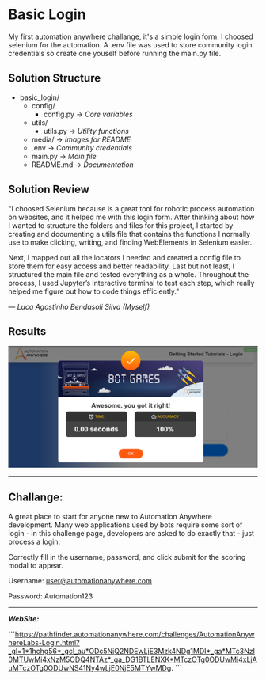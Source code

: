 # Basic Login

My first automation anywhere challange, it's a simple login form. I choosed selenium for the automation.
A .env file was used to store community login credentials so create one youself before running the main.py file.

## Solution Structure

- basic_login/
  - config/
    - config.py -> *Core variables*
  - utils/
    - utils.py -> *Utility functions*
  - media/ -> *Images for README*
  - .env -> *Community credentials*
  - main.py -> *Main file*
  - README.md -> *Documentation*

## Solution Review

"I choosed Selenium because is a great tool for robotic process automation on websites, and it
helped me with this login form.
After thinking about how I wanted to structure the folders and files for this project, I started
by creating and documenting a utils file that contains the functions I normally use to make clicking,
writing, and finding WebElements in Selenium easier.

Next, I mapped out all the locators I needed and created a config file to store them for easy access and better readability.
Last but not least, I structured the main file and tested everything as a whole. Throughout the process, I used Jupyter’s interactive terminal to test each step, which really helped me figure out how to code things efficiently."

— *Luca Agostinho Bendasoli Silva (Myself)*


## Results

![Results](media/results.png)

---

## Challange:

A great place to start for anyone new to Automation Anywhere development. Many web applications
used by bots require some sort of login - in this challenge page, developers are asked to do
exactly that - just process a login.

Correctly fill in the username, password, and click submit for the scoring modal to appear.


Username: user@automationanywhere.com

Password: Automation123

---

***WebSite:***

\```https://pathfinder.automationanywhere.com/challenges/AutomationAnywhereLabs-Login.html?_gl=1*1hchg56*_gcl_au*ODc5NjQ2NDEwLjE3Mzk4NDg1MDI*_ga*MTc3NzI0MTUwMi4xNzM5ODQ4NTAz*_ga_DG1BTLENXK*MTczOTg0ODUwMi4xLjAuMTczOTg0ODUwNS41Ny4wLjE0NjE5MTYwMDg.
\```